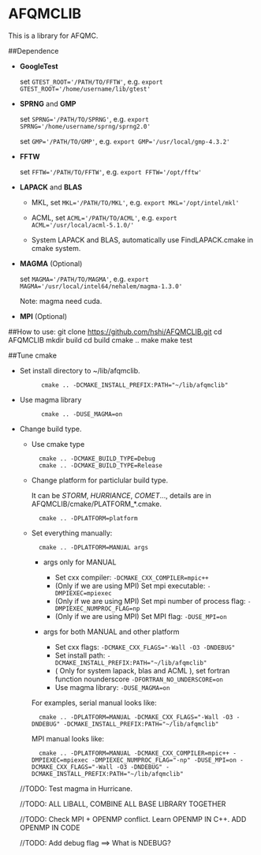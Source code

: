# AFQMCLIB

This is a library for AFQMC.

##Dependence
   - **GoogleTest**

     set `GTEST_ROOT='/PATH/TO/FFTW'`, e.g. `export GTEST_ROOT='/home/username/lib/gtest'`

   - **SPRNG** and **GMP**

     set `SPRNG='/PATH/TO/SPRNG'`, e.g. `export SPRNG='/home/username/sprng/sprng2.0'`

     set `GMP='/PATH/TO/GMP'`, e.g. `export GMP='/usr/local/gmp-4.3.2'`

   - **FFTW**

     set `FFTW='/PATH/TO/FFTW'`, e.g. `export FFTW='/opt/fftw'`

   - **LAPACK** and **BLAS**

     - MKL, set `MKL='/PATH/TO/MKL'`, e.g. `export MKL='/opt/intel/mkl'`

     - ACML, set `ACML='/PATH/TO/ACML'`, e.g. `export ACML='/usr/local/acml-5.1.0/'`

     - System LAPACK and BLAS, automatically use FindLAPACK.cmake in cmake system.

   - **MAGMA** (Optional)

     set `MAGMA='/PATH/TO/MAGMA'`, e.g. `export MAGMA='/usr/local/intel64/nehalem/magma-1.3.0'`

     Note: magma need cuda.

   - **MPI** (Optional)


##How to use:
    git clone https://github.com/hshi/AFQMCLIB.git
    cd AFQMCLIB
    mkdir build
    cd build
    cmake ..
    make
    make test


##Tune cmake
- Set install directory to ~/lib/afqmclib.

            cmake .. -DCMAKE_INSTALL_PREFIX:PATH="~/lib/afqmclib"

- Use magma library

            cmake .. -DUSE_MAGMA=on

- Change build type.

    - Use cmake type

            cmake .. -DCMAKE_BUILD_TYPE=Debug
            cmake .. -DCMAKE_BUILD_TYPE=Release

    - Change platform for particlular build type.

      It can be _STORM_, _HURRIANCE_, _COMET_..., details are in AFQMCLIB/cmake/PLATFORM_*.cmake.

            cmake .. -DPLATFORM=platform

    - Set everything manually:

            cmake .. -DPLATFORM=MANUAL args

      - args only for MANUAL
          - Set cxx compiler: `-DCMAKE_CXX_COMPILER=mpic++`
          - (Only if we are using MPI) Set mpi executable: `-DMPIEXEC=mpiexec`
          - (Only if we are using MPI) Set mpi number of process flag: `-DMPIEXEC_NUMPROC_FLAG=np`
          - (Only if we are using MPI) Set MPI flag: `-DUSE_MPI=on`

      - args for both MANUAL and other platform
          - Set cxx flags: `-DCMAKE_CXX_FLAGS="-Wall -O3 -DNDEBUG"`
          - Set install path: `-DCMAKE_INSTALL_PREFIX:PATH="~/lib/afqmclib"`
          - ( Only for system lapack, blas and ACML ), set fortran function nounderscore `-DFORTRAN_NO_UNDERSCORE=on`
          - Use magma library: `-DUSE_MAGMA=on`

      For examples, serial manual looks like:

            cmake .. -DPLATFORM=MANUAL -DCMAKE_CXX_FLAGS="-Wall -O3 -DNDEBUG" -DCMAKE_INSTALL_PREFIX:PATH="~/lib/afqmclib"

      MPI manual looks like:

            cmake .. -DPLATFORM=MANUAL -DCMAKE_CXX_COMPILER=mpic++ -DMPIEXEC=mpiexec -DMPIEXEC_NUMPROC_FLAG="-np" -DUSE_MPI=on -DCMAKE_CXX_FLAGS="-Wall -O3 -DNDEBUG" -DCMAKE_INSTALL_PREFIX:PATH="~/lib/afqmclib"

  //TODO: Test magma in Hurricane.

  //TODO: ALL LIBALL, COMBINE ALL BASE LIBRARY TOGETHER

  //TODO: Check MPI + OPENMP conflict. Learn OPENMP IN C++. ADD OPENMP IN CODE

  //TODO: Add debug flag ==> What is NDEBUG?